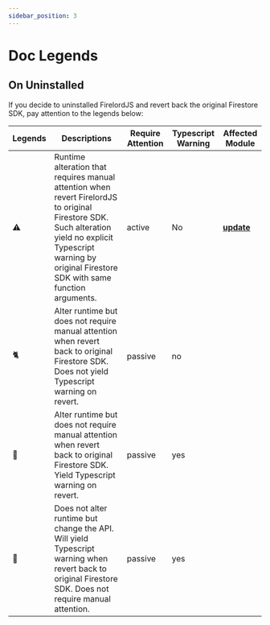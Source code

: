 ```yaml
---
sidebar_position: 3
---
```


# Doc Legends

## On Uninstalled

If you decide to uninstalled FirelordJS and revert back the original Firestore SDK, pay attention to the legends below:

| Legends | Descriptions                                                                                                                                                                                                     | Require Attention | Typescript Warning | Affected Module                                                               |
| ------- | ---------------------------------------------------------------------------------------------------------------------------------------------------------------------------------------------------------------- | ----------------- | ------------------ | ----------------------------------------------------------------------------- |
| ⚠️      | Runtime alteration that requires manual attention when revert FirelordJS to original Firestore SDK. Such alteration yield no explicit Typescript warning by original Firestore SDK with same function arguments. | active            | No                 | **[update](./highlights/update#circumvent-implicit-data-deletion-%EF%B8%8F)** |
| 🐈      | Alter runtime but does not require manual attention when revert back to original Firestore SDK. Does not yield Typescript warning on revert.                                                                     | passive           | no                 |
| 🦜      | Alter runtime but does not require manual attention when revert back to original Firestore SDK. Yield Typescript warning on revert.                                                                              | passive           | yes                |
| 🌈      | Does not alter runtime but change the API. Will yield Typescript warning when revert back to original Firestore SDK. Does not require manual attention.                                                          | passive           | yes                |
